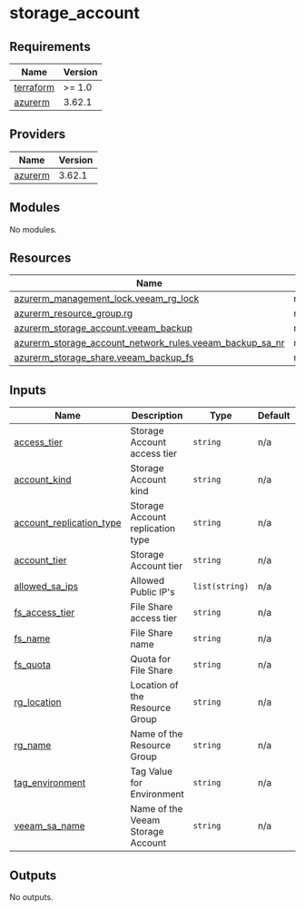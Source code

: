 # storage_account

<!-- BEGINNING OF PRE-COMMIT-TERRAFORM DOCS HOOK -->
## Requirements

| Name | Version |
|------|---------|
| <a name="requirement_terraform"></a> [terraform](#requirement\_terraform) | >= 1.0 |
| <a name="requirement_azurerm"></a> [azurerm](#requirement\_azurerm) | 3.62.1 |

## Providers

| Name | Version |
|------|---------|
| <a name="provider_azurerm"></a> [azurerm](#provider\_azurerm) | 3.62.1 |

## Modules

No modules.

## Resources

| Name | Type |
|------|------|
| [azurerm_management_lock.veeam_rg_lock](https://registry.terraform.io/providers/hashicorp/azurerm/3.62.1/docs/resources/management_lock) | resource |
| [azurerm_resource_group.rg](https://registry.terraform.io/providers/hashicorp/azurerm/3.62.1/docs/resources/resource_group) | resource |
| [azurerm_storage_account.veeam_backup](https://registry.terraform.io/providers/hashicorp/azurerm/3.62.1/docs/resources/storage_account) | resource |
| [azurerm_storage_account_network_rules.veeam_backup_sa_nr](https://registry.terraform.io/providers/hashicorp/azurerm/3.62.1/docs/resources/storage_account_network_rules) | resource |
| [azurerm_storage_share.veeam_backup_fs](https://registry.terraform.io/providers/hashicorp/azurerm/3.62.1/docs/resources/storage_share) | resource |

## Inputs

| Name | Description | Type | Default | Required |
|------|-------------|------|---------|:--------:|
| <a name="input_access_tier"></a> [access\_tier](#input\_access\_tier) | Storage Account access tier | `string` | n/a | yes |
| <a name="input_account_kind"></a> [account\_kind](#input\_account\_kind) | Storage Account kind | `string` | n/a | yes |
| <a name="input_account_replication_type"></a> [account\_replication\_type](#input\_account\_replication\_type) | Storage Account replication type | `string` | n/a | yes |
| <a name="input_account_tier"></a> [account\_tier](#input\_account\_tier) | Storage Account tier | `string` | n/a | yes |
| <a name="input_allowed_sa_ips"></a> [allowed\_sa\_ips](#input\_allowed\_sa\_ips) | Allowed Public IP's | `list(string)` | n/a | yes |
| <a name="input_fs_access_tier"></a> [fs\_access\_tier](#input\_fs\_access\_tier) | File Share access tier | `string` | n/a | yes |
| <a name="input_fs_name"></a> [fs\_name](#input\_fs\_name) | File Share name | `string` | n/a | yes |
| <a name="input_fs_quota"></a> [fs\_quota](#input\_fs\_quota) | Quota for File Share | `string` | n/a | yes |
| <a name="input_rg_location"></a> [rg\_location](#input\_rg\_location) | Location of the Resource Group | `string` | n/a | yes |
| <a name="input_rg_name"></a> [rg\_name](#input\_rg\_name) | Name of the Resource Group | `string` | n/a | yes |
| <a name="input_tag_environment"></a> [tag\_environment](#input\_tag\_environment) | Tag Value for Environment | `string` | n/a | yes |
| <a name="input_veeam_sa_name"></a> [veeam\_sa\_name](#input\_veeam\_sa\_name) | Name of the Veeam Storage Account | `string` | n/a | yes |

## Outputs

No outputs.
<!-- END OF PRE-COMMIT-TERRAFORM DOCS HOOK -->
